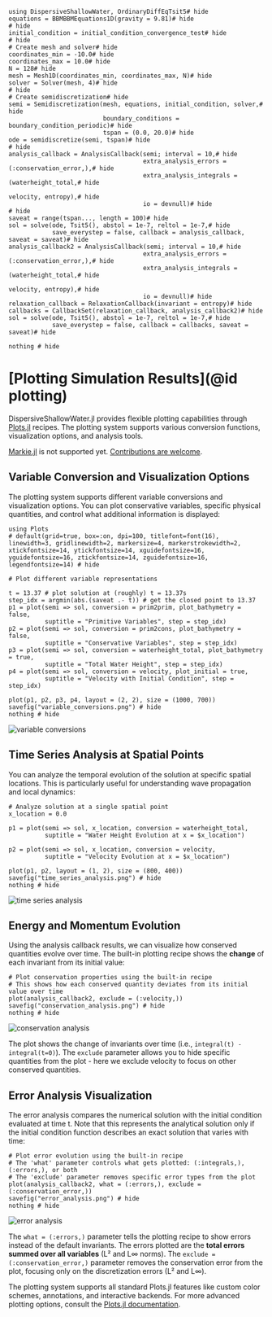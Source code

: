 ```@example plotting
using DispersiveShallowWater, OrdinaryDiffEqTsit5# hide
equations = BBMBBMEquations1D(gravity = 9.81)# hide
# hide
initial_condition = initial_condition_convergence_test# hide
# hide
# Create mesh and solver# hide
coordinates_min = -10.0# hide
coordinates_max = 10.0# hide
N = 128# hide
mesh = Mesh1D(coordinates_min, coordinates_max, N)# hide
solver = Solver(mesh, 4)# hide
# hide
# Create semidiscretization# hide
semi = Semidiscretization(mesh, equations, initial_condition, solver,# hide
                          boundary_conditions = boundary_condition_periodic)# hide
                          tspan = (0.0, 20.0)# hide
ode = semidiscretize(semi, tspan)# hide
# hide
analysis_callback = AnalysisCallback(semi; interval = 10,# hide
                                     extra_analysis_errors = (:conservation_error,),# hide
                                     extra_analysis_integrals = (waterheight_total,# hide
                                                                 velocity, entropy),# hide
                                     io = devnull)# hide
# hide
saveat = range(tspan..., length = 100)# hide
sol = solve(ode, Tsit5(), abstol = 1e-7, reltol = 1e-7,# hide
            save_everystep = false, callback = analysis_callback, saveat = saveat)# hide
analysis_callback2 = AnalysisCallback(semi; interval = 10,# hide
                                     extra_analysis_errors = (:conservation_error,),# hide
                                     extra_analysis_integrals = (waterheight_total,# hide
                                                                 velocity, entropy),# hide
                                     io = devnull)# hide
relaxation_callback = RelaxationCallback(invariant = entropy)# hide
callbacks = CallbackSet(relaxation_callback, analysis_callback2)# hide
sol = solve(ode, Tsit5(), abstol = 1e-7, reltol = 1e-7,# hide
            save_everystep = false, callback = callbacks, saveat = saveat)# hide

nothing # hide
```

# [Plotting Simulation Results](@id plotting)

DispersiveShallowWater.jl provides flexible plotting capabilities through [Plots.jl](https://github.com/JuliaPlots/Plots.jl) recipes. The plotting system supports various conversion functions, visualization options, and analysis tools. 

[Markie.jl](https://docs.makie.org/stable/) is not supported yet. [Contributions are welcome](https://github.com/NumericalMathematics/DispersiveShallowWater.jl/issues/220).

## Variable Conversion and Visualization Options

The plotting system supports different variable conversions and visualization options. You can plot conservative variables, specific physical quantities, and control what additional information is displayed:

```@example plotting
using Plots
# default(grid=true, box=:on, dpi=100, titlefont=font(16), linewidth=3, gridlinewidth=2, markersize=4, markerstrokewidth=2, xtickfontsize=14, ytickfontsize=14, xguidefontsize=16, yguidefontsize=16, ztickfontsize=14, zguidefontsize=16, legendfontsize=14) # hide

# Plot different variable representations

t = 13.37 # plot solution at (roughly) t = 13.37s
step_idx = argmin(abs.(saveat .- t)) # get the closed point to 13.37
p1 = plot(semi => sol, conversion = prim2prim, plot_bathymetry = false, 
          suptitle = "Primitive Variables", step = step_idx)
p2 = plot(semi => sol, conversion = prim2cons, plot_bathymetry = false,
          suptitle = "Conservative Variables", step = step_idx)
p3 = plot(semi => sol, conversion = waterheight_total, plot_bathymetry = true,
          suptitle = "Total Water Height", step = step_idx)
p4 = plot(semi => sol, conversion = velocity, plot_initial = true,
          suptitle = "Velocity with Initial Condition", step = step_idx)

plot(p1, p2, p3, p4, layout = (2, 2), size = (1000, 700))
savefig("variable_conversions.png") # hide
nothing # hide
```

![variable conversions](variable_conversions.png)

## Time Series Analysis at Spatial Points

You can analyze the temporal evolution of the solution at specific spatial locations. This is particularly useful for understanding wave propagation and local dynamics:

```@example plotting
# Analyze solution at a single spatial point
x_location = 0.0

p1 = plot(semi => sol, x_location, conversion = waterheight_total,
          suptitle = "Water Height Evolution at x = $x_location")

p2 = plot(semi => sol, x_location, conversion = velocity,
          suptitle = "Velocity Evolution at x = $x_location")

plot(p1, p2, layout = (1, 2), size = (800, 400))
savefig("time_series_analysis.png") # hide
nothing # hide
```

![time series analysis](time_series_analysis.png)

## Energy and Momentum Evolution

Using the analysis callback results, we can visualize how conserved quantities evolve over time. The built-in plotting recipe shows the **change** of each invariant from its initial value:

```@example plotting
# Plot conservation properties using the built-in recipe
# This shows how each conserved quantity deviates from its initial value over time
plot(analysis_callback2, exclude = (:velocity,))
savefig("conservation_analysis.png") # hide
nothing # hide
```

![conservation analysis](conservation_analysis.png)

The plot shows the change of invariants over time (i.e., `integral(t) - integral(t=0)`). The `exclude` parameter allows you to hide specific quantities from the plot - here we exclude velocity to focus on other conserved quantities.

## Error Analysis Visualization

The error analysis compares the numerical solution with the initial condition evaluated at time t. Note that this represents the analytical solution only if the initial condition function describes an exact solution that varies with time:

```@example plotting
# Plot error evolution using the built-in recipe
# The 'what' parameter controls what gets plotted: (:integrals,), (:errors,), or both
# The 'exclude' parameter removes specific error types from the plot
plot(analysis_callback2, what = (:errors,), exclude = (:conservation_error,))
savefig("error_analysis.png") # hide
nothing # hide
```

![error analysis](error_analysis.png)

The `what = (:errors,)` parameter tells the plotting recipe to show errors instead of the default invariants. The errors plotted are the **total errors summed over all variables** (L² and L∞ norms). The `exclude = (:conservation_error,)` parameter removes the conservation error from the plot, focusing only on the discretization errors (L² and L∞).

The plotting system supports all standard Plots.jl features like custom color schemes, annotations, and interactive backends. For more advanced plotting options, consult the [Plots.jl documentation](https://docs.juliaplots.org/).
